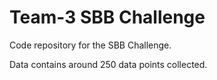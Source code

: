 # Team-3 SBB Challenge

Code repository for the SBB Challenge.

Data contains around 250 data points collected.